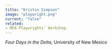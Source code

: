 ```yaml
---
title: "Kristin Simpson"
image: "playwright.png"
current: "false"
related:
- MFA Playwrights’ Workshop
---
```


*Four Days in the Delta*, University of New Mexico


